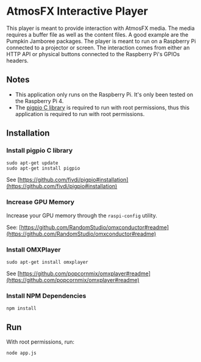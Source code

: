 # AtmosFX Interactive Player
This player is meant to provide interaction with AtmosFX media. The media requires a buffer file as well as the content files. A good example are the Pumpkin Jamboree packages. The player is meant to run on a Raspberry Pi connected to a projector or screen. The interaction comes from either an HTTP API or physical buttons connected to the Raspberry Pi's GPIOs headers.

## Notes
* This application only runs on the Raspberry Pi. It's only been tested on the Raspberry Pi 4.
* The [pigpio C library](https://github.com/joan2937/pigpio) is required to run with root permissions, thus this application is required to run with root permissions.

## Installation

### Install pigpio C library

```
sudo apt-get update
sudo apt-get install pigpio
```

See [https://github.com/fivdi/pigpio#installation](https://github.com/fivdi/pigpio#installation)

### Increase GPU Memory

Increase your GPU memory through the `raspi-config` utility.

See: [https://github.com/RandomStudio/omxconductor#readme](https://github.com/RandomStudio/omxconductor#readme)

### Install OMXPlayer

```
sudo apt-get install omxplayer
```

See [https://github.com/popcornmix/omxplayer#readme](https://github.com/popcornmix/omxplayer#readme)

### Install NPM Dependencies

```
npm install
```

## Run

With root permissions, run:

```
node app.js
```
